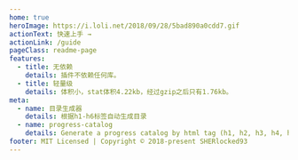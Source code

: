 ```yaml
---
home: true
heroImage: https://i.loli.net/2018/09/28/5bad890a0cdd7.gif
actionText: 快速上手 →
actionLink: /guide
pageClass: readme-page
features:
  - title: 无依赖
    details: 插件不依赖任何库。
  - title: 轻量级
    details: 体积小，stat体积4.22kb，经过gzip之后只有1.76kb。
meta:
  - name: 目录生成器
    details: 根据h1-h6标签自动生成目录
  - name: progress-catalog
    details: Generate a progress catalog by html tag (h1, h2, h3, h4, h5, h6) 😜
footer: MIT Licensed | Copyright © 2018-present SHERlocked93
---
```

